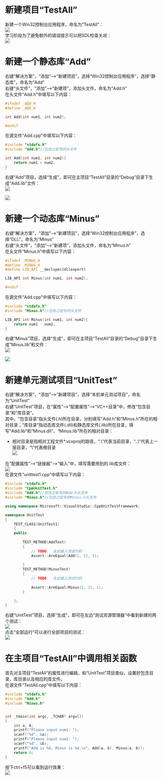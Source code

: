 # 新建项目“TestAll”
新建一个Win32控制台应用程序，命名为“TestAll”：  
![](https://wojiayun.ztywyj.top:18443/lychee/uploads/big/c7145cc7764361b38011bbae349bd025.png)  
学习阶段为了避免额外的错误提示可以把SDL检查关闭：  
![](https://wojiayun.ztywyj.top:18443/lychee/uploads/big/a07cbfa00f4d91295148b0712816aeae.png)  

# 新建一个静态库“Add”
右键“解决方案”，“添加”-->“新建项目”，选择“Win32控制台应用程序”，选择“静态库”，命名为“Add”  
右键“头文件”，“添加”-->“新建项”，添加头文件，命名为“Add.h”  
在头文件“Add.h”中填写以下内容：  
```c++
#ifndef _ADD_H
#define _ADD_H

int Add(int num1, int num2);

#endif
```
在源文件“Add.cpp”中填写以下内容：  
```c++
#include "stdafx.h"
#include "Add.h"//包含之前写的头文件

int Add(int num1, int num2){
	return num1 + num2;
}
```
右键“Add”项目，选择“生成”，即可在主项目“TestAll”目录的“Debug”目录下生成“Add.lib”文件：  
![](https://wojiayun.ztywyj.top:18443/lychee/uploads/big/4820c864213f3a87f62ae4be305ca44c.png)  

![](https://wojiayun.ztywyj.top:18443/lychee/uploads/big/b6d6c6499dc5d130cb825c24c459c2c0.png)  

# 新建一个动态库“Minus”
右键“解决方案”，“添加”-->“新建项目”，选择“Win32控制台应用程序”，选择“DLL”，命名为“Minus”  
右键“头文件”，“添加”-->“新建项”，添加头文件，命名为“Minus.h”  
在头文件“Minus.h”中填写以下内容：  
```c++
#ifndef _MINUS_H
#define _MINUS_H
#define LIB_API __declspec(dllexport)

LIB_API int Minus(int num1, int num2);

#endif
```
在源文件“Add.cpp”中填写以下内容：  
```c++
#include "stdafx.h"
#include "Minus.h"//包含之前写的头文件

LIB_API int Minus(int num1, int num2){
	return num1 - num2;
}
```
右键“Minus”项目，选择“生成”，即可在主项目“TestAll”目录的“Debug”目录下生成“Minus.lib”和文件：  
![](https://wojiayun.ztywyj.top:18443/lychee/uploads/big/1863f22bd27de9e6bbda12f0e8bdc252.png)  

![](https://wojiayun.ztywyj.top:18443/lychee/uploads/big/7cc334db0b14fff193d92e49d3f93be2.png)  

# 新建单元测试项目“UnitTest”
右键“解决方案”，“添加”-->“新建项目”，选择“本机单元测试项目”，命名为“UnitTest”  
右键“UnitTest”项目，在“属性”-->“配置属性”-->“VC++目录”中，修改“包含目录”和“库目录”。  
其中，“包含目录”指头文件(.h)所在目录，分别填写“Add.h”和“Minus.h”所在的相对目录；“库目录”指动态库文件(.dll)和静态库文件(.lib)所在目录，填写“Add.lib”和“Minus.dll”、“Minus.lib”所在的相对目录： 
* 相对目录是指相对工程文件*.vcxproj的路径，“.\”代表当前目录，“..\”代表上一层目录，“\”代表根目录   
![](https://wojiayun.ztywyj.top:18443/lychee/uploads/big/ed1b0b05777ad2392bf13f9495429dca.png)  

在“配置属性”-->“链接器”-->“输入”中，填写需要用到的.lib库文件：  
![](https://wojiayun.ztywyj.top:18443/lychee/uploads/big/16c0b5883a11a8e6105b03073114026e.png)  
在源文件“unittest1.cpp”中填写以下内容：  
```c++
#include "stdafx.h"
#include "CppUnitTest.h"
#include "Add.h"//包含之前写的Add.h头文件
#include "Minus.h"//包含之前写的Minus.h头文件

using namespace Microsoft::VisualStudio::CppUnitTestFramework;

namespace UnitTest
{		
	TEST_CLASS(UnitTest1)
	{
	public:
		
		TEST_METHOD(AddTest)
		{
			// TODO:  在此输入测试代码
			Assert::AreEqual(Add(1, 2), 3);
			
		}
		TEST_METHOD(MinusTest)
		{
			// TODO:  在此输入测试代码
			
			Assert::AreEqual(Minus(2, 1), 1);
		}

	};
}
```
右键“UnitTest”项目，选择“生成”，即可在左边“测试资源管理器”中看到新建的两个测试：  
![](https://wojiayun.ztywyj.top:18443/lychee/uploads/big/5af315c32c4721611ffa2e1d707ae066.png)  
点击“全部运行”可以进行全部项目的测试：  
![](https://wojiayun.ztywyj.top:18443/lychee/uploads/big/d67ce50e628feee2f01f92d7f193cf8a.png)  

# 在主项目“TestAll”中调用相关函数
首先对主项目“TestAll”的属性进行编辑，和“UnitTest”项目类似，设置好包含目录，库目录以及相应的库文件。  
在源文件“TestAll.cpp”中填写以下内容：  
```c++
#include "stdafx.h"
#include "Add.h"
#include "Minus.h"


int _tmain(int argc, _TCHAR* argv[])
{
	int a, b;
	printf("Please input num1: ");
	scanf("%d", &a);
	printf("Please input num2: ");
	scanf("%d", &b);
	printf("Add is %d, Minus is %d.\n", Add(a, b), Minus(a, b));
	return 0;
}
```
按下ctrl+f5可以看到运行效果：  
![](https://wojiayun.ztywyj.top:18443/lychee/uploads/big/dcd1d12ee2dd1e407f90c6e025f70b51.png)  
